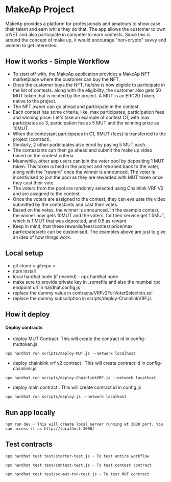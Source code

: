 # MakeAp Project

MakeAp provides a platform for professionals and amateurs to show case their talent and earn while they do that. The app allows the customer to own a NFT and also participate in compete-to-earn contests. Since this is around the concept of make up, it would encourage "non-crypto" savvy and women to get interested.

## How it works - Simple Workflow ##

* To start off with, the MakeAp application provides a MakeAp NFT marketplace where the customer can buy the NFT.
* Once the customer buys the NFT, he/she is now eligible to participate in the list of contests. along with the eligibility, the customer also gets 50 MUT token that is minted by the project. A MUT is an ERC20 Token, native to the project.
* The NFT owner can go ahead and participate in the contest.
* Each contest has some criteria, like, max participates, participation fees and winning price. Let's take an example of contest C1, with max participates as 3, participation fee as 5 MUT and the winning prize as 10MUT.
* When the contestant participates in C1, 5MUT (fees) is transferred to the project (contract).
* Similarly, 2 other participates also enrol by paying 5 MUT each.
* The contestants can then go ahead and submit the make up video based on the contest criteria.
* Meanwhile, other app users can join the voter pool by depositing 1 MUT token. This token is held in the project and returned back to the voter, along with the "reward" once the winner is announced. The voter is incentivised to join the pool as they are rewarded with MUT token once they cast their vote.
* The voters from the pool are randomly selected using Chainlink VRF V2 and are assigned to the contest.
* Once the voters are assigned to the contest, they can evaluate the video submitted by the contestants and cast their votes.
* Based on the votes, the winner is announced. In the example contest, the winner now gets 10MUT and the voters, for their service get 1.5MUT, which is 1 MUT that was deposited, and 0.5 as reward
* Keep in mind, that these rewards/fees/contest price/max participates/etc can be customised. The examples above are just to give an idea of how things work.

## Local setup ##
* git clone < gitrepo >
* npm install
* local hardhat node (if needed) - npx hardhat node
* make sure to provide private key in .somefile and also the mumbai rpc endpoint url in hardhat.config.js 
* replace the dummy value in contracts/VRFv2ForVoterSelection.sol 
* replace the dummy subscription in scripts/deploy-ChainlinkVRF.js 


## How it deploy ##

#### Deploy contracts ####

* deploy MUT Contract. This will create the contract id in config-muttoken.js
```shell
npx hardhat run scripts/deploy-MUT.js --network localhost
```
* deploy chainkink vrf v2 contract . This will create contract id in config-chainlink.js
```shell
npx hardhat run scripts/deploy-ChainlinkVRF.js --network localhost
```
* deploy main  contract . This will create contract id in config.js
```shell
npx hardhat run scripts/deploy.js --network localhost
```
## Run app locally ##

```shell
npm run dev - This will create local server running at 3000 port. You can access it as http://localhost:3000/ 
```


## Test contracts ##

```shell
npx hardhat test test/starter-test.js - To test entire workflow

npx hardhat test test/contest-test.js - To test contest contract

npx hardhat test test/sc-mut-txn-test.js - To test MUT contract  
```
